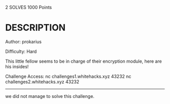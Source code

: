 2 SOLVES 1000 Points

# DESCRIPTION
Author: prokarius

Difficulty: Hard

This little fellow seems to be in charge of their encryption module, here are his insides!

Challenge Access:
nc challenges1.whitehacks.xyz 43232
nc challenges2.whitehacks.xyz 43232

---
we did not manage to solve this challenge.
